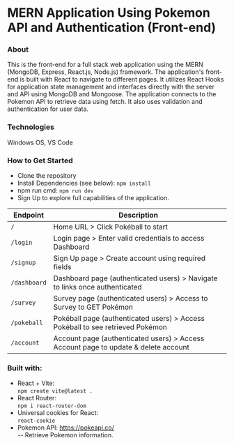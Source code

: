 # MERN Application Using Pokemon API and Authentication (Front-end)

### About
This is the front-end for a full stack web application using the MERN (MongoDB, Express, React.js, Node.js) framework. The application's front-end is built with React to navigate to different pages. It utilizes React Hooks for application state management and interfaces directly with the server and API using MongoDB and Mongoose. The application connects to the Pokemon API to retrieve data using fetch. It also uses validation and authentication for user data.

### Technologies
Windows OS, VS Code

### How to Get Started
* Clone the repository
* Install Dependencies (see below): `npm install`
* npm run cmd: `npm run dev`
* Sign Up to explore full capabilities of the application.

| Endpoint | Description | 
| --- | --- |
| `/` | Home URL > Click Pokéball to start
| `/login` | Login page > Enter valid credentials to access Dashboard
| `/signup` | Sign Up page > Create account using required fields
| `/dashboard` | Dashboard page (authenticated users) > Navigate to links once authenticated
| `/survey` | Survey page (authenticated users) > Access to Survey to GET Pokémon
| `/pokeball` | Pokéball page (authenticated users) > Access Pokéball to see retrieved Pokémon
| `/account` | Account page (authenticated users) > Access Account page to update & delete account

### Built with:
* React + Vite: 
<br>`npm create vite@latest .`
* React Router:
<br>`npm i react-router-dom`
* Universal cookies for React:
<br>`react-cookie`
* Pokemon API: https://pokeapi.co/
<br>-- Retrieve Pokemon information.

